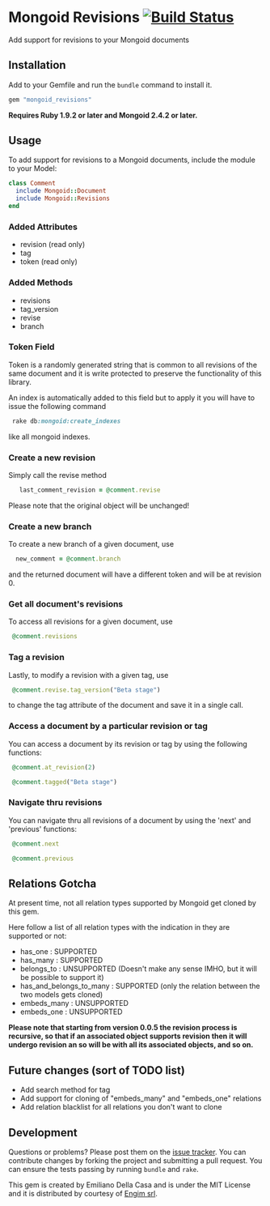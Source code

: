 # Mongoid Revisions [![Build Status](https://secure.travis-ci.org/emilianodellacasa/mongoid_revisions.png)](https://secure.travis-ci.org/emilianodellacasa/mongoid_revisions.png)

Add support for revisions to your Mongoid documents

## Installation

Add to your Gemfile and run the `bundle` command to install it.

 ```ruby
 gem "mongoid_revisions"
 ```

**Requires Ruby 1.9.2 or later and Mongoid 2.4.2 or later.**

## Usage

To add support for revisions to a Mongoid documents, include the module to your Model:

 ```ruby
 class Comment
   include Mongoid::Document
   include Mongoid::Revisions
 end
 ```

### Added Attributes

- revision (read only)
- tag
- token (read only)

### Added Methods

- revisions
- tag_version
- revise
- branch

### Token Field

Token is a randomly generated string that is common to all revisions of the same document and it is write protected to preserve the functionality of this library. 

An index is automatically added to this field but to apply it you will have to issue the following command

 ```ruby
  rake db:mongoid:create_indexes
 ```

like all mongoid indexes.

### Create a new revision

Simply call the revise method

 ```ruby
	last_comment_revision = @comment.revise
 ```

Please note that the original object will be unchanged! 

### Create a new branch

To create a new branch of a given document, use

```ruby
  new_comment = @comment.branch
 ```

and the returned document will have a different token and will be at revision 0.

### Get all document's revisions

To access all revisions for a given document, use

 ```ruby
  @comment.revisions
 ```

### Tag a revision

Lastly, to modify a revision with a given tag, use

 ```ruby
  @comment.revise.tag_version("Beta stage")
 ```

to change the tag attribute of the document and save it in a single call.

### Access a document by a particular revision or tag

You can access a document by its revision or tag by using the following functions:

 ```ruby
  @comment.at_revision(2)
 ```

 ```ruby
  @comment.tagged("Beta stage")
 ```

### Navigate thru revisions

You can navigate thru all revisions of a document by using the 'next' and 'previous' functions:

 ```ruby
  @comment.next
 ```

 ```ruby
  @comment.previous
 ```

## Relations Gotcha

At present time, not all relation types supported by Mongoid get cloned by this gem. 

Here follow a list of all relation types with the indication in they are supported or not:

- has_one : SUPPORTED
- has_many : SUPPORTED
- belongs_to : UNSUPPORTED (Doesn't make any sense IMHO, but it will be possible to support it)
- has_and_belongs_to_many : SUPPORTED (only the relation between the two models gets cloned)
- embeds_many : UNSUPPORTED
- embeds_one : UNSUPPORTED

**Please note that starting from version 0.0.5 the revision process is recursive, so that if an associated object supports revision then it will undergo revision an so will be with all its associated objects, and so on.**

## Future changes (sort of TODO list)

- Add search method for tag
- Add support for cloning of "embeds_many" and "embeds_one" relations
- Add relation blacklist for all relations you don't want to clone

## Development

Questions or problems? Please post them on the [issue tracker](https://github.com/emilianodellacasa/mongoid_revisions/issues). You can contribute changes by forking the project and submitting a pull request. You can ensure the tests passing by running `bundle` and `rake`.

This gem is created by Emiliano Della Casa and is under the MIT License and it is distributed by courtesy of [Engim srl](http://www.engim.eu/en).
